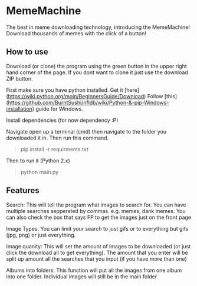 # MemeMachine

The best in meme downloading technology, introducing the MemeMachine! Download thousands of memes with the click of a button!

## How to use

Download (or clone) the program using the green button in the upper right hand corner of the page.
If you dont want to clone it just use the download ZIP button.

First make sure you have python installed. Get it [here] (https://wiki.python.org/moin/BeginnersGuide/Download)
Follow [this] (https://github.com/BurntSushi/nfldb/wiki/Python-&-pip-Windows-installation) guide for Windows.

Install dependencies (for now dependency :P)

Navigate open up a terminal (cmd) then navigate to the folder you downloaded it in. Then run this command.

> pip install -r requirments.txt


Then to run it (Python 2.x)

> python main.py

## Features

Search: This will tell the program what images to search for. You can have multiple searches sepperated by commas. e.g. memes, dank memes. You can also check the box that says FP to get the images just on the front page

Image Types: You can limit your search to just gifs or to everything but gifs (jpg, png) or just everything.

Image quanity: This will set the amount of images to be downloaded (or just click the download all to get everything). The amount that you enter will be split up amount all the searches that you input (if you have more than one)

Albums into folders: This function will put all the images from one album into one folder. Individual images will still be in the main folder
